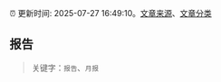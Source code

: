 :alarm_clock: 更新时间: 2025-07-27 16:49:10。[文章来源](/README.md)、[文章分类](/TAGS.md)

## 报告


> 关键字：`报告`、`月报`



